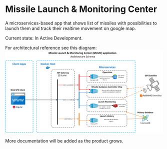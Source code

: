 # Missile Launch & Monitoring Center

A microservices-based app that shows list of missiles with possibilities to launch them and track their realtime movement on google map.

Current state: In Active Development.

For architectural reference see this diagram:
![Architectural reference diagram](https://github.com/kakarotto67/mlmc/blob/master/MLMC_Design_alpha1.png)

More documentation will be added as the product grows.
